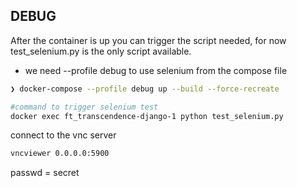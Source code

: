 ## DEBUG
After the container is up you can trigger the script needed, for now test_selenium.py is the only script available.

- we need --profile debug to use selenium from the compose file

```bash
❯ docker-compose --profile debug up --build --force-recreate

#command to trigger selenium test
docker exec ft_transcendence-django-1 python test_selenium.py
```

connect to the vnc server
```bash
vncviewer 0.0.0.0:5900
```

passwd = secret
